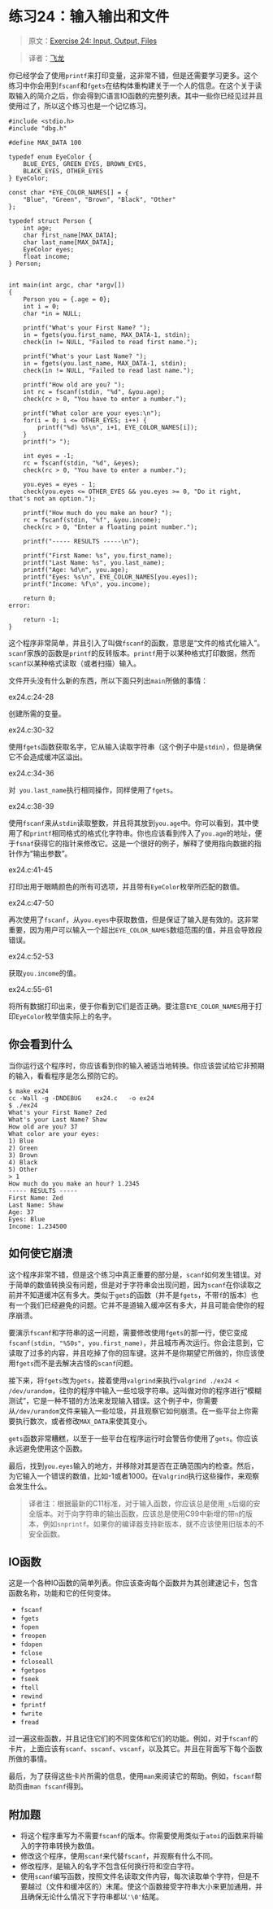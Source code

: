 # 练习24：输入输出和文件

> 原文：[Exercise 24: Input, Output, Files](http://c.learncodethehardway.org/book/ex24.html)

> 译者：[飞龙](https://github.com/wizardforcel)

你已经学会了使用`printf`来打印变量，这非常不错，但是还需要学习更多。这个练习中你会用到`fscanf`和`fgets`在结构体重构建关于一个人的信息。在这个关于读取输入的简介之后，你会得到C语言IO函数的完整列表。其中一些你已经见过并且使用过了，所以这个练习也是一个记忆练习。

```
#include <stdio.h>
#include "dbg.h"

#define MAX_DATA 100

typedef enum EyeColor {
    BLUE_EYES, GREEN_EYES, BROWN_EYES,
    BLACK_EYES, OTHER_EYES
} EyeColor;

const char *EYE_COLOR_NAMES[] = {
    "Blue", "Green", "Brown", "Black", "Other"
};

typedef struct Person {
    int age;
    char first_name[MAX_DATA];
    char last_name[MAX_DATA];
    EyeColor eyes;
    float income;
} Person;


int main(int argc, char *argv[])
{
    Person you = {.age = 0};
    int i = 0;
    char *in = NULL;

    printf("What's your First Name? ");
    in = fgets(you.first_name, MAX_DATA-1, stdin);
    check(in != NULL, "Failed to read first name.");

    printf("What's your Last Name? ");
    in = fgets(you.last_name, MAX_DATA-1, stdin);
    check(in != NULL, "Failed to read last name.");

    printf("How old are you? ");
    int rc = fscanf(stdin, "%d", &you.age);
    check(rc > 0, "You have to enter a number.");

    printf("What color are your eyes:\n");
    for(i = 0; i <= OTHER_EYES; i++) {
        printf("%d) %s\n", i+1, EYE_COLOR_NAMES[i]);
    }
    printf("> ");

    int eyes = -1;
    rc = fscanf(stdin, "%d", &eyes);
    check(rc > 0, "You have to enter a number.");

    you.eyes = eyes - 1;
    check(you.eyes <= OTHER_EYES && you.eyes >= 0, "Do it right, that's not an option.");

    printf("How much do you make an hour? ");
    rc = fscanf(stdin, "%f", &you.income);
    check(rc > 0, "Enter a floating point number.");

    printf("----- RESULTS -----\n");

    printf("First Name: %s", you.first_name);
    printf("Last Name: %s", you.last_name);
    printf("Age: %d\n", you.age);
    printf("Eyes: %s\n", EYE_COLOR_NAMES[you.eyes]);
    printf("Income: %f\n", you.income);

    return 0;
error:

    return -1;
}
```

这个程序非常简单，并且引入了叫做`fscanf`的函数，意思是“文件的格式化输入”。`scanf`家族的函数是`printf`的反转版本。`printf`用于以某种格式打印数据，然而`scanf`以某种格式读取（或者扫描）输入。

文件开头没有什么新的东西，所以下面只列出`main`所做的事情：

ex24.c:24-28

创建所需的变量。

ex24.c:30-32

使用`fgets`函数获取名字，它从输入读取字符串（这个例子中是`stdin`），但是确保它不会造成缓冲区溢出。

ex24.c:34-36

对` you.last_name`执行相同操作，同样使用了`fgets`。

ex24.c:38-39

使用`fscanf`来从`stdin`读取整数，并且将其放到`you.age`中。你可以看到，其中使用了和`printf`相同格式的格式化字符串。你也应该看到传入了`you.age`的地址，便于`fsnaf`获得它的指针来修改它。这是一个很好的例子，解释了使用指向数据的指针作为“输出参数”。

ex24.c:41-45

打印出用于眼睛颜色的所有可选项，并且带有`EyeColor`枚举所匹配的数值。

ex24.c:47-50

再次使用了`fscanf`，从`you.eyes`中获取数值，但是保证了输入是有效的。这非常重要，因为用户可以输入一个超出`EYE_COLOR_NAMES`数组范围的值，并且会导致段错误。

ex24.c:52-53

获取`you.income`的值。

ex24.c:55-61

将所有数据打印出来，便于你看到它们是否正确。要注意`EYE_COLOR_NAMES`用于打印`EyeColor`枚举值实际上的名字。

## 你会看到什么

当你运行这个程序时，你应该看到你的输入被适当地转换。你应该尝试给它非预期的输入，看看程序是怎么预防它的。

```
$ make ex24
cc -Wall -g -DNDEBUG    ex24.c   -o ex24
$ ./ex24
What's your First Name? Zed
What's your Last Name? Shaw
How old are you? 37
What color are your eyes:
1) Blue
2) Green
3) Brown
4) Black
5) Other
> 1
How much do you make an hour? 1.2345
----- RESULTS -----
First Name: Zed
Last Name: Shaw
Age: 37
Eyes: Blue
Income: 1.234500
```

## 如何使它崩溃

这个程序非常不错，但是这个练习中真正重要的部分是，`scanf`如何发生错误。对于简单的数值转换没有问题，但是对于字符串会出现问题，因为`scanf`在你读取之前并不知道缓冲区有多大。类似于`gets`的函数（并不是`fgets`，不带`f`的版本）也有一个我们已经避免的问题。它并不是道输入缓冲区有多大，并且可能会使你的程序崩溃。

要演示`fscanf`和字符串的这一问题，需要修改使用`fgets`的那一行，使它变成`fscanf(stdin, "%50s", you.first_name)`，并且城市再次运行。你会注意到，它读取了过多的内容，并且吃掉了你的回车键。这并不是你期望它所做的，你应该使用`fgets`而不是去解决古怪的`scanf`问题。

接下来，将`fgets`改为`gets`，接着使用`valgrind`来执行`valgrind ./ex24 < /dev/urandom`，往你的程序中输入一些垃圾字符串。这叫做对你的程序进行“模糊测试”，它是一种不错的方法来发现输入错误。这个例子中，你需要从`/dev/urandom`文件来输入一些垃圾，并且观察它如何崩溃。在一些平台上你需要执行数次，或者修改`MAX_DATA`来使其变小。

`gets`函数非常糟糕，以至于一些平台在程序运行时会警告你使用了`gets`。你应该永远避免使用这个函数。

最后，找到`you.eyes`输入的地方，并移除对其是否在正确范围内的检查。然后，为它输入一个错误的数值，比如-1或者1000。在`Valgrind`执行这些操作，来观察会发生什么。

> 译者注：根据最新的C11标准，对于输入函数，你应该总是使用`_s`后缀的安全版本。对于向字符串的输出函数，应该总是使用C99中新增的带`n`的版本，例如`snprintf`。如果你的编译器支持新版本，就不应该使用旧版本的不安全函数。

## IO函数

这是一个各种IO函数的简单列表。你应该查询每个函数并为其创建速记卡，包含函数名称，功能和它的任何变体。

+ `fscanf`
+ `fgets`
+ `fopen`
+ `freopen`
+ `fdopen`
+ `fclose`
+ `fcloseall`
+ `fgetpos`
+ `fseek`
+ `ftell`
+ `rewind`
+ `fprintf`
+ `fwrite`
+ `fread`

过一遍这些函数，并且记住它们的不同变体和它们的功能。例如，对于`fscanf`的卡片，上面应该有`scanf`、`sscanf`、`vscanf`，以及其它。并且在背面写下每个函数所做的事情。

最后，为了获得这些卡片所需的信息，使用`man`来阅读它的帮助。例如，`fscanf`帮助页由`man fscanf`得到。

## 附加题

+ 将这个程序重写为不需要`fscanf`的版本。你需要使用类似于`atoi`的函数来将输入的字符串转换为数值。
+ 修改这个程序，使用`scanf`来代替`fscanf`，并观察有什么不同。
+ 修改程序，是输入的名字不包含任何换行符和空白字符。
+ 使用`scanf`编写函数，按照文件名读取文件内容，每次读取单个字符，但是不要越过（文件和缓冲区的）末尾。使这个函数接受字符串大小来更加通用，并且确保无论什么情况下字符串都以`'\0'`结尾。

